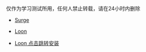 仅作为学习测试所用，任何人禁止转载，请在24小时内删除


- [Surge](https://raw.githubusercontent.com/Keywos/rule/main/script/wy/wy.sgmodule)

- [Loon](https://raw.githubusercontent.com/Keywos/rule/main/script/wy/wy.plugin)
- [Loon 点击跳转安装](https://www.nsloon.com/openloon/import?plugin=https://raw.githubusercontent.com/Keywos/rule/main/script/wy/wy.plugin) 


